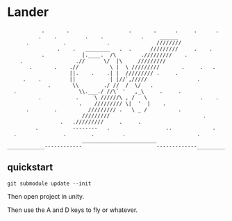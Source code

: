 # Lander  

               .       .                   .       .      .     .      .
              .    .         .    .            .     ______
          .           .             .               ////////
                    .    .   ________   .  .      /////////     .    .
               .            |.____.  /\        ./////////    .
        .                 .//      \/  |\     /////////
           .       .    .//          \ |  \ /////////       .     .   .
                        ||.    .    .| |  ///////// .     .
         .    .         ||           | |//`,/////                .
                 .       \\        ./ //  /  \/   .
      .                    \\.___./ //\` '   ,_\     .     .
              .           .     \ //////\ , /   \                 .    .
                           .    ///////// \|  '  |    .
          .        .          ///////// .   \ _ /          .
                            /////////                              .
                     .   ./////////     .     .
             .           --------   .                  ..             .
      .               .        .         .                       .
                            ________________________
    ____________------------                        -------------_________

## quickstart

    git submodule update --init

Then open project in unity.

Then use the A and D keys to fly or whatever.
